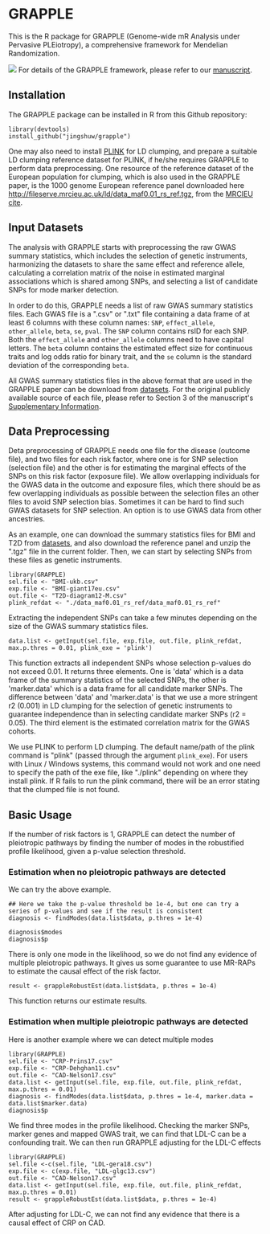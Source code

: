 # GRAPPLE


This is the R package for GRAPPLE (Genome-wide  mR  Analysis  under  Pervasive  PLEiotropy), a comprehensive framework for Mendelian Randomization. 

![](http://jingshuw.org/uploads/1/2/2/1/122138403/grapple.png)
For details of the GRAPPLE framework, please refer to our [manuscript](https://www.biorxiv.org/content/10.1101/2020.05.06.077982v1).


## Installation
The GRAPPLE package can be installed in R from this Github repository:

```
library(devtools)
install_github("jingshuw/grapple")
```

One may also need to install [PLINK](https://www.cog-genomics.org/plink/) for LD clumping, and prepare a suitable LD clumping reference dataset for PLINK, if he/she requires GRAPPLE to perform data preprocessing. One resource of the reference dataset of the European population for clumping, which is also used in the GRAPPLE paper, is the 1000 genome European reference panel downloaded here http://fileserve.mrcieu.ac.uk/ld/data_maf0.01_rs_ref.tgz, from the [MRCIEU cite](https://github.com/mrcieu/gwasglue?tab=readme-ov-file#reference-datasets).

## Input Datasets


The analysis with GRAPPLE starts with preprocessing the raw GWAS summary statistics, which includes the selection of genetic instruments, harmonizing the datasets to share the same effect and reference allele, calculating a correlation matrix of the noise in estimated marginal associations which is shared among SNPs, and selecting a list of candidate SNPs for mode marker detection.

In order to do this, GRAPPLE needs a list of raw GWAS summary statistics files. Each GWAS file is a ".csv" or ".txt" file containing a data frame of at least 6 columns with these column names: `SNP`, `effect_allele`, `other_allele`, `beta`, `se`, `pval`. The `SNP` column contains rsID for each SNP. Both the `effect_allele` and `other_allele` columns need to have capital letters. The `beta` column contains the estimated effect size for continuous traits and log odds ratio for binary trait, and the `se` column is the standard deviation of the corresponding `beta`. 

All GWAS summary statistics files in the above format that are used in the GRAPPLE paper can be download from [datasets](https://www.dropbox.com/sh/vv6pz09cknyz9ca/AAAV_WWLsJmI2LZwL1da45q0a?dl=0). For the original publicly available source of each file, please refer to Section 3 of the manuscript's [Supplementary Information](https://www.biorxiv.org/content/biorxiv/early/2020/05/08/2020.05.06.077982/DC1/embed/media-1.pdf).                             


## Data Preprocessing

  Deta preprocessing of GRAPPLE needs one file for the disease (outcome file), and two files for each risk factor, where one is for SNP selection (selection file) and the other is for estimating the marginal effects of the SNPs on this risk factor (exposure file). We allow overlapping individuals for the GWAS data in the outcome and exposure files, which there should be as few overlapping individuals as possible between the selection files an other files to avoid SNP selection bias. Sometimes it can be hard to find such GWAS datasets for SNP selection. An option is to use GWAS data from other ancestries.


 As an example, one can download the summary statistics files for BMI and T2D from [datasets](https://www.dropbox.com/sh/vv6pz09cknyz9ca/AAAV_WWLsJmI2LZwL1da45q0a?dl=0), and 
 also download the reference panel and unzip the ".tgz" file in the current folder. 
 Then, we can start by selecting SNPs from these files as genetic instruments.


```
library(GRAPPLE)
sel.file <- "BMI-ukb.csv"
exp.file <- "BMI-giant17eu.csv"
out.file <- "T2D-diagram12-M.csv"
plink_refdat <- "./data_maf0.01_rs_ref/data_maf0.01_rs_ref"
```

Extracting the independent SNPs can take a few minutes depending on the size of the GWAS summary statistics files.



```
data.list <- getInput(sel.file, exp.file, out.file, plink_refdat, max.p.thres = 0.01, plink_exe = 'plink')
```

This function extracts all independent SNPs whose selection p-values do not exceed 0.01. It returns three elements. One is 'data' which is a data frame of the summary statistics of the selected SNPs, the other is 'marker.data' which is a data frame for all candidate marker SNPs. The difference between 'data' and 'marker.data' is that we use a more stringent r2 (0.001) in LD clumping for the selection of genetic instruments to guarantee independence than in selecting candidate marker SNPs (r2 = 0.05). The third element is the estimated correlation matrix for the GWAS cohorts. 

We use PLINK to perform LD clumping. The default name/path of the plink command is "plink" (passed through the argument `plink_exe`). For users with Linux / Windows systems, this command would not work and one need to specify the path of the exe file, like "./plink" depending on where they install plink. If R fails to run the plink command, there will be an error stating that the clumped file is not found.

## Basic Usage

If the number of risk factors is 1, GRAPPLE can detect the number of pleiotropic pathways by finding the number of modes in the robustified profile likelihood, given a p-value selection threshold. 

### Estimation when no pleiotropic pathways are detected

We can try the above example. 
```
## Here we take the p-value threshold be 1e-4, but one can try a series of p-values and see if the result is consistent
diagnosis <- findModes(data.list$data, p.thres = 1e-4)

diagnosis$modes
diagnosis$p
```
There is only one mode in the likelihood, so we do not find any evidence of multiple pleiotropic pathways. It gives us some 
guarantee to use MR-RAPs to estimate the causal effect of the risk factor. 
```
result <- grappleRobustEst(data.list$data, p.thres = 1e-4)
```
This function returns our estimate results.

### Estimation when multiple pleiotropic pathways are detected

Here is another example where we can detect multiple modes

```
library(GRAPPLE)
sel.file <- "CRP-Prins17.csv"
exp.file <- "CRP-Dehghan11.csv"
out.file <- "CAD-Nelson17.csv"
data.list <- getInput(sel.file, exp.file, out.file, plink_refdat, max.p.thres = 0.01)
diagnosis <- findModes(data.list$data, p.thres = 1e-4, marker.data = data.list$marker.data)
diagnosis$p
```

We find three modes in the profile likelihood. Checking the marker SNPs, marker genes and mapped GWAS trait, we can find that 
LDL-C can be a confounding trait. We can then run GRAPPLE adjusting for the LDL-C effects


```
library(GRAPPLE)
sel.file <-c(sel.file, "LDL-gera18.csv")
exp.file <- c(exp.file, "LDL-glgc13.csv")
out.file <- "CAD-Nelson17.csv"
data.list <- getInput(sel.file, exp.file, out.file, plink_refdat, max.p.thres = 0.01)
result <- grappleRobustEst(data.list$data, p.thres = 1e-4)
```

After adjusting for LDL-C, we can not find any evidence that there is a causal effect of CRP on CAD.



